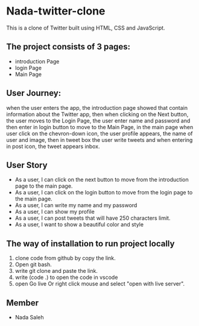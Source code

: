 # Nada-twitter-clone
This is a clone of Twitter built using HTML, CSS and JavaScript. 



## The project consists of 3 pages: 
* introduction Page
* login Page 
* Main Page 




## User Journey:
when the user enters the app, the introduction page showed that contain information about the Twitter app, then when clicking on the Next button, the user moves to the Login Page, the user enter name and password and then enter in login button to move to the Main Page, in the main page when user click on the chevron-down icon, the user profile appears, the name of user and image, then in tweet box the user write tweets and when entering in post icon, the tweet appears inbox.


## User Story
* As a user, I can click on the next button to move from the introduction page to the main page.
* As a user, I can click on the login button to move from the login page to the main page.
* As a user, I can write my name and my password
* As a user, I can show my profile
* As a user, I can post tweets that will have 250 characters limit.
* As a user, I want to show a beautiful color and  style



## The way of installation to run project locally 
1. clone code from github by copy the link.
2. Open git bash.
3. write git clone and paste the link.
4. write (code .) to open the code in vscode
5. open Go live Or right click mouse and select "open with live server".

## Member
* Nada Saleh

